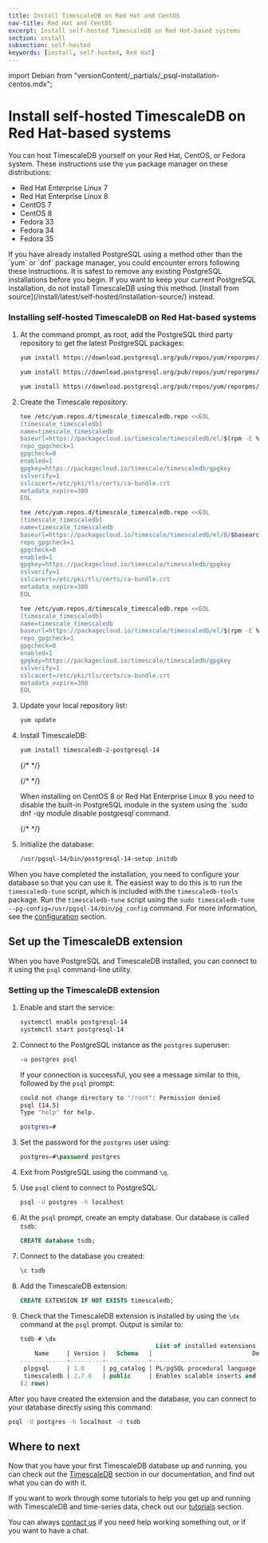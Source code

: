 ```yaml
---
title: Install TimescaleDB on Red Hat and CentOS
nav-title: Red Hat and CentOS
excerpt: Install self-hosted TimescaleDB on Red Hat-based systems
section: install
subsection: self-hosted
keywords: [install, self-hosted, Red Hat]
---
```


import Debian from "versionContent/_partials/_psql-installation-centos.mdx";

# Install self-hosted TimescaleDB on Red Hat-based systems

You can host TimescaleDB yourself on your Red Hat, CentOS, or Fedora system.
These instructions use the `yum` package manager on these
distributions:

*   Red Hat Enterprise Linux 7
*   Red Hat Enterprise Linux 8
*   CentOS 7
*   CentOS 8
*   Fedora 33
*   Fedora 34
*   Fedora 35

<highlight type="warning">
If you have already installed PostgreSQL using a method other than the `yum` or
`dnf` package manager, you could encounter errors following these instructions.
It is safest to remove any existing PostgreSQL installations before you begin.
If you want to keep your current PostgreSQL installation, do not install
TimescaleDB using this method.
[Install from source](/install/latest/self-hosted/installation-source/)
instead.
</highlight>

<procedure>

### Installing self-hosted TimescaleDB on Red Hat-based systems

1.  At the command prompt, as root, add the PostgreSQL third party repository
    to get the latest PostgreSQL packages:
    <terminal>

    <tab label='Red Hat'>

    ```bash
    yum install https://download.postgresql.org/pub/repos/yum/reporpms/EL-$(rpm -E %{rhel})-x86_64/pgdg-redhat-repo-latest.noarch.rpm
    ```

    </tab>

    <tab label="Fedora">

    ```bash
    yum install https://download.postgresql.org/pub/repos/yum/reporpms/F-$(rpm -E %{fedora})-x86_64/pgdg-fedora-repo-latest.noarch.rpm
    ```

    </tab>

    <tab label="CentOS">

    ```bash
    yum install https://download.postgresql.org/pub/repos/yum/reporpms/EL-$(rpm -E %{centos})-x86_64/pgdg-redhat-repo-latest.noarch.rpm
    ```

    </tab>

    </terminal>
1.  Create the Timescale repository:
    <terminal>

    <tab label='Red Hat'>

    ```bash
    tee /etc/yum.repos.d/timescale_timescaledb.repo <<EOL
    [timescale_timescaledb]
    name=timescale_timescaledb
    baseurl=https://packagecloud.io/timescale/timescaledb/el/$(rpm -E %{rhel})/\$basearch
    repo_gpgcheck=1
    gpgcheck=0
    enabled=1
    gpgkey=https://packagecloud.io/timescale/timescaledb/gpgkey
    sslverify=1
    sslcacert=/etc/pki/tls/certs/ca-bundle.crt
    metadata_expire=300
    EOL
    ```

    </tab>

    <tab label="Fedora">

    ```bash
    tee /etc/yum.repos.d/timescale_timescaledb.repo <<EOL
    [timescale_timescaledb]
    name=timescale_timescaledb
    baseurl=https://packagecloud.io/timescale/timescaledb/el/8/$basearch
    repo_gpgcheck=1
    gpgcheck=0
    enabled=1
    gpgkey=https://packagecloud.io/timescale/timescaledb/gpgkey
    sslverify=1
    sslcacert=/etc/pki/tls/certs/ca-bundle.crt
    metadata_expire=300
    EOL
    ```

    </tab>

    <tab label="CentOS">

    ```bash
    tee /etc/yum.repos.d/timescale_timescaledb.repo <<EOL
    [timescale_timescaledb]
    name=timescale_timescaledb
    baseurl=https://packagecloud.io/timescale/timescaledb/el/$(rpm -E %{rhel})/\$basearch
    repo_gpgcheck=1
    gpgcheck=0
    enabled=1
    gpgkey=https://packagecloud.io/timescale/timescaledb/gpgkey
    sslverify=1
    sslcacert=/etc/pki/tls/certs/ca-bundle.crt
    metadata_expire=300
    EOL
    ```

    </tab>

    </terminal>
1.  Update your local repository list:

    ```bash
    yum update
    ```

1.  Install TimescaleDB:

    ```bash
    yum install timescaledb-2-postgresql-14
    ```

    {/* <!-- hack until we have bandwidth to rewrite this linting rule --> */}

    {/* <!-- markdownlint-disable TS007 --> */}

    <highlight type="note">
    When installing on CentOS 8 or Red Hat Enterprise Linux 8 you need
    to disable the built-in PostgreSQL module in the system using the
    `sudo dnf -qy module disable postgresql`command.
    </highlight>

    {/* <!-- markdownlint-enable TS007 --> */}

1.  Initialize the database:

    ```bash
    /usr/pgsql-14/bin/postgresql-14-setup initdb
    ```

</procedure>

When you have completed the installation, you need to configure your database so
that you can use it. The easiest way to do this is to run the `timescaledb-tune`
script, which is included with the `timescaledb-tools` package. Run the
`timescaledb-tune` script using the
`sudo timescaledb-tune --pg-config=/usr/pgsql-14/bin/pg_config` command. For more
information, see the [configuration][config] section.

## Set up the TimescaleDB extension

When you have PostgreSQL and TimescaleDB installed, you can connect to it using
the `psql` command-line utility.

<CentOS />

<procedure>

### Setting up the TimescaleDB extension

1.  Enable and start the service:

    ```bash
    systemctl enable postgresql-14
    systemctl start postgresql-14
    ```

1.  Connect to the PostgreSQL instance as the `postgres` superuser:

    ```bash
    -u postgres psql
    ```

    If your connection is successful, you see a message similar to this, followed
    by the `psql` prompt:

    ```bash
    could not change directory to "/root": Permission denied
    psql (14.5)
    Type "help" for help.

    postgres=#
    ```

1.  Set the password for the `postgres` user using:

    ```sql
    postgres=#\password postgres 
    ```

1.  Exit from PostgreSQL using the command `\q`.
1.  Use `psql` client to connect to PostgreSQL:

    ```bash
    psql -U postgres -h localhost
    ```

1.  At the `psql` prompt, create an empty database. Our database is
    called `tsdb`:

    ```sql
    CREATE database tsdb;
    ```

1.  Connect to the database you created:

    ```sql
    \c tsdb
    ```

1.  Add the TimescaleDB extension:

    ```sql
    CREATE EXTENSION IF NOT EXISTS timescaledb;
    ```

1.  Check that the TimescaleDB extension is installed by using the `\dx`
    command at the `psql` prompt. Output is similar to:

    ```sql
    tsdb-# \dx
                                          List of installed extensions
        Name     | Version |   Schema   |                            Description                            
    -------------+---------+------------+-------------------------------------------------------------------
     plpgsql     | 1.0     | pg_catalog | PL/pgSQL procedural language
     timescaledb | 2.7.0   | public     | Enables scalable inserts and complex queries for time-series data
    (2 rows)
    ```

</procedure>

After you have created the extension and the database, you can connect to your
database directly using this command:

```bash
psql -U postgres -h localhost -d tsdb
```

## Where to next

Now that you have your first TimescaleDB database up and running, you can check
out the [TimescaleDB][tsdb-docs] section in our documentation, and find out what
you can do with it.

If you want to work through some tutorials to help you get up and running with
TimescaleDB and time-series data, check out our [tutorials][tutorials] section.

You can always [contact us][contact] if you need help working something out, or
if you want to have a chat.

[contact]: https://www.timescale.com/contact
[install-psql]: /timescaledb/latest/how-to-guides/connecting/psql/
[tsdb-docs]: /timescaledb/:currentVersion:/
[tutorials]: /timescaledb/:currentVersion:/tutorials/
[config]: /timescaledb/:currentVersion:/how-to-guides/configuration/
